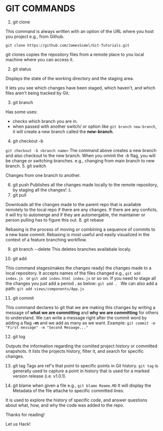 # GIT COMMANDS
1. git clone

This command is always written with an option of the URL where you host you project e.g., from Github.

```git clone https://github.com/JamesSimel/Git-Tutorials.git```

git clones copies the repository files from a remote place to you local machine where you can access it.

2. git status

Displays the state of the working directory and the staging area.

It lets you see which changes have been staged, which haven't, and which files aren't being tracked by Git.


3. git branch

Has some uses:
- checks which branch you are in.
- when passed with another switch/ or option like ``git branch new-branch``, it will create a new branch called the **new-branch**.
4. git checkout -b <branch name>

```git checkout -b <branch name>```
The command above creates a new branch and also checkout to the new branch.
When you ommit the *-b* flag, you will be change or switching branches. e.g., changing from main branch to new branch.
5. git switch

Changes from one branch to another.

6. git push
Publishes all the changes made locally to  the remote repository, by staging all the changes! :).
7. git pull

Downloads all the changes made to the parent repo that is available remotely to the local repo if there are any changes. If there are any conficts, it will try to automerge and if they are automergable, the maintainer or person pulling has to figure this out.
8. git rebase

Rebasing is the process of moving or combining a sequence of commits to a new base commit. Rebasing is most useful and easily visualized in the context of a feature branching workflow.

9. git branch --delete <branch name>
This deletes branches availabale localy.

10. git add 

This command stages(makes the changes ready) the changes made to a local repository.
It accepts names of the files changed e.g.,
```git add index.js ``` or ```git add index.html index.js``` or so on.
If you need to stage all the changes you just add a period **.** as below:
```git add . ```
We can also add a path:
```git add views/components/App.js```

11. git commit

This command declares to git that we are making this changes by writing a message of **what we are committing** and **why we are committing** for others to understand.
We can write a message right after the commit word by adding a flag **-m** and we add as many as we want. Example:
```git commit -m "First message" -m "Second Mesaage..."```

12. git log

Outputs the information regarding the comiited project history or committed snapshots. It lists the projects history, filter it, and search for specific changes.

13. git tag
Tags are ref's that point to specific points in Git history.
```git tag``` is generally used to capture a point in history that is used for a marked version release (i.e. v1.0.1).

14. git blame
when given a file e.g., ``` git blame Reame.MD ```
It will display the Metadata of the file attache to specific committed lines. 

It is used to explore the history of specific code, and answer questions about what, how, and why the code was added to the repo.


Thanks for reading!

Let us Hack!
